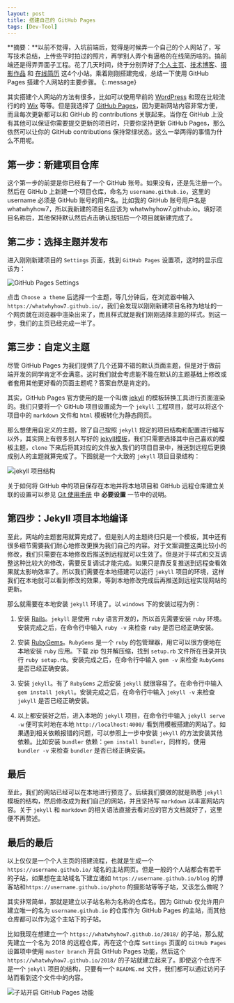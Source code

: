 ```yaml
---
layout: post
title: 搭建自己的 GitHub Pages
tags: [Dev-Tool]
---
```


**摘要：**以前不觉得，入坑前端后，觉得是时候弄一个自己的个人网站了，写写技术总结，上传些平时拍过的照片，再学别人弄个有逼格的在线简历啥的。搞前端还是得弄弄面子工程。花了几天时间，终于分别弄好了[个人主页](https://whatwhyhow7.github.io/)、[技术博客](https://whatwhyhow7.github.io/blog/)、[摄影作品](https://whatwhyhow7.github.io/photo/) 和 [在线简历](https://whatwhyhow7.github.io/resume/) 这4个小站。乘着刚刚搭建完成，总结一下使用 GitHub Pages 搭建个人网站的主要步骤。
{:.message}

其实搭建个人网站的方法有很多，比如可以使用早前的 [WordPress](https://wordpress.org/) 和现在比较流行的的 [Wix](https://www.wix.com/) 等等。但是我选择了 [GitHub Pages](https://pages.github.com/)，因为更新网站内容非常方便，而且每次更新都可以和 GitHub 的 contributions 关联起来。当你在 GitHub 上没有其他可以保证你需要提交更新的项目时，只要你坚持更新 GitHub Pages，那么依然可以让你的 GitHub contributions 保持常绿状态。这么一举两得的事情为什么不用呢。

## 第一步：新建项目仓库

这个第一步的前提是你已经有了一个 GitHub 账号。如果没有，还是先注册一个。然后在 GitHub 上新建一个项目仓库，命名为 `username.github.io`，这里的 username 必须是 GitHub 账号的用户名。比如我的 GitHub 账号用户名是 whatwhyhow7，所以我新建的项目名应该为 whatwhyhow7.github.io。填好项目名称后，其他保持默认然后点击确认按钮后一个项目就新建完成了。

## 第二步：选择主题并发布

进入刚刚新建项目的 `Settings` 页面，找到 `GitHub Pages` 设置项，这时的显示应该为：

![GitHub Pages Settings](/blog/assets/img/docs/GitHub-Pages/01.png)

点击 `Choose a theme` 后选择一个主题，等几分钟后，在浏览器中输入 `https://whatwhyhow7.github.io/`，我们会发现以刚刚新建项目名称为地址的一个网页就在浏览器中渲染出来了，而且样式就是我们刚刚选择主题的样式。到这一步，我们的主页已经完成一半了。

## 第三步：自定义主题

尽管 GitHub Pages 为我们提供了几个还算不错的默认页面主题，但是对于做前端开发的同学肯定不会满意。这时我们就会考虑能不能在默认的主题基础上修改或者套用其他更好看的页面主题呢？答案自然是肯定的。

其实，GitHub Pages 官方使用的是一个叫做 [jekyll](https://jekyllrb.com/) 的模板转换工具进行页面渲染的。我们只要将一个 GitHub 项目设置成为一个 `jekyll` 工程项目，就可以将这个项目中的 `markdown` 文件和 `html` 模板转化为静态网页。

那么想使用自定义的主题，除了自己按照 `jekyll` 规定的项目结构和配置进行编写以外，其实网上有很多别人写好的 [jekyll模板](http://jekyllthemes.org/)，我们只需要选择其中自己喜欢的模板主题，`clone` 下来后将其对应的文件放入我们的项目目录中，推送到远程后更换成别人的主题就算完成了。下图就是一个大致的 `jekyll` 项目目录结构：

![jekyll 项目结构](/blog/assets/img/docs/GitHub-Pages/02.png)

关于如何将 GitHub 中的项目保存在本地并将本地项目和 GitHub 远程仓库建立关联的设置可以参见 [Git 使用手册](/blog/2016/04/06/DevTool-Git/) 中 **必要设置** 一节中的说明。

## 第四步：Jekyll 项目本地编译

至此，网站的主题套用就算完成了。但是别人的主题终归只是一个模板，其中还有很多细节需要我们耐心地修改更换为我们自己的内容。对于文案调整这类比较小的修改，我们只需要在本地修改后推送到远程就可以生效了。但是对于样式和交互调整这种比较大的修改，需要反复调试才能完成。如果只是靠反复推送到远程查看效果就太影响效率了。所以我们需要在本地搭建可以运行 `jekyll` 项目的环境，这样我们在本地就可以看到修改的效果，等到本地修改完成后再推送到远程实现网站的更新。

那么就需要在本地安装 `jekyll` 环境了。以 `windows` 下的安装过程为例：

1. 安装 [Rails](http://railsinstaller.org/en)。`jekyll` 是使用 `ruby` 语言开发的，所以首先需要安装 `ruby` 环境。安装完成之后，在命令行中输入 `ruby -v` 来检查 `ruby` 是否已经正确安装。

2. 安装 [RubyGems](https://rubygems.org/pages/download)。`RubyGems` 是一个 `ruby` 的包管理器，用它可以很方便地在本地安装 `ruby` 应用。下载 zip 包并解压缩，找到 `setup.rb` 文件所在目录并执行 `ruby setup.rb`。安装完成之后，在命令行中输入 `gem -v` 来检查 `RubyGems` 是否已经正确安装。

3. 安装 `jekyll`。有了 `RubyGems` 之后安装 `jekyll` 就很容易了。在命令行中输入 `gem install jekyll`。安装完成之后，在命令行中输入 `jekyll -v` 来检查 `jekyll` 是否已经正确安装。

4. 以上都安装好之后，进入本地的 `jekyll` 项目，在命令行中输入 `jekyll serve -w` 便可实时地在本地 `http://localhost:4000/` 看到用模板搭建的网站了。如果遇到相关依赖报错的问题，可以参照上一步中安装 `jekyll` 的方法安装其他依赖。比如安装 `bundler` 依赖：`gem install bundler`，同样的，使用 `bundler -v` 来检查 `bundler` 是否已经正确安装。

## 最后

至此，我们的网站已经可以在本地进行预览了。后续我们要做的就是熟悉 `jekyll` 模板的结构，然后修改成为我们自己的网站，并且坚持写 `markdown` 以丰富网站内容。关于 `jekyll` 和 `markdown` 的相关语法直接去看对应的官方文档就好了，这里便不再赘述。

## 最后的最后

以上仅仅是一个个人主页的搭建流程，也就是生成一个 `https://username.github.io/` 域名的主站网页。但是一般的个人站都会有若干的子站，如果想在主站域名下建立诸如 `https://username.github.io/blog` 的博客站和`https://username.github.io/photo` 的摄影站等等子站，又该怎么做呢？

其实非常简单，那就是建立以子站名称为名称的仓库名。因为 Github 仅允许用户建立唯一的名为 `username.github.io` 的仓库作为 GitHub Pages 的主站，而其他仓库都可以作为这个主站下的子站。

比如我现在想建立一个 `https://whatwhyhow7.github.io/2018/` 的子站，那么就先建立一个名为 2018 的远程仓库，再在这个仓库 `Settings` 页面的 `GitHub Pages` 设置项中使用 `master branch` 开启 GitHub Pages 功能，然后这个 `https://whatwhyhow7.github.io/2018/` 的子站就建立起来了。即使这个仓库不是一个 `jekyll` 项目的结构，只要有一个 `README.md` 文件，我们都可以通过访问子站而看到这个文件中的内容。

![子站开启 GitHub Pages 功能](/blog/assets/img/docs/GitHub-Pages/03.png)

